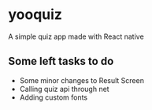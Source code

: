 # yooquiz
A simple quiz app made with React native

## Some left tasks to do
- Some minor changes to Result Screen
- Calling quiz api through net
- Adding custom fonts
